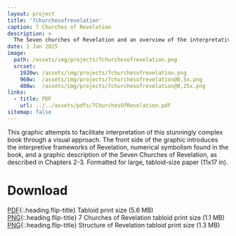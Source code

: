 ```yaml
---
layout: project
title: '7churchesofrevelation'
caption: 7 Churches of Revelation
description: >
  The Seven churches of Revelation and an overview of the interpretative frameworks for understanding the book of Revelation.
date: 1 Jan 2025
image: 
  path: /assets/img/projects/7churchesofrevelation.png
  srcset: 
    1920w: /assets/img/projects/7churchesofrevelation.png
    960w:  /assets/img/projects/7churchesofrevelation@0,5x.png
    480w:  /assets/img/projects/7churchesofrevelation@0,25x.png
links:
  - title: PDF
    url: ../../assets/pdfs/7ChurchesOfRevelation.pdf
sitemap: false
---
```


This graphic attempts to facilitate interpretation of this stunningly complex book through a visual approach. The front side of the graphic introduces the interpretive frameworks of Revelation, numerical symbolism found in the book, and a graphic description of the Seven Churches of Revelation, as described in Chapters 2-3. Formatted for large, tabloid-size paper (11x17 in).

# Download
[PDF](../assets/pdfs/7ChurchesOfRevelation.pdf){:.heading.flip-title} <span class="icon-file-pdf"></span> Tabloid print size (5.6 MB)  
[PNG](../assets/img/projects/7churchesofrevelation.png){:.heading.flip-title} <span class="icon-file-picture"></span> 7 Churches of Revelation tabloid print size (1.1 MB)  
[PNG](../assets/img/projects/structureofrevelation.png){:.heading.flip-title} <span class="icon-file-picture"></span> Structure of Revelation tabloid print size (1.3 MB)
